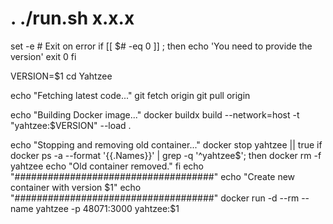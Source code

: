 # . ./run.sh x.x.x
set -e  # Exit on error
if [[ $# -eq 0 ]] ; then
    echo 'You need to provide the version'
    exit 0
fi

VERSION=$1
cd Yahtzee

echo "Fetching latest code..."
git fetch origin
git pull origin

echo "Building Docker image..."
docker buildx build --network=host -t "yahtzee:$VERSION" --load .

echo "Stopping and removing old container..."
docker stop yahtzee || true
if docker ps -a --format '{{.Names}}' | grep -q '^yahtzee$'; then
  docker rm -f yahtzee
  echo "Old container removed."
fi
echo "####################################"
echo "Create new container with version $1"
echo "####################################"
docker run  -d --rm --name yahtzee -p 48071:3000 yahtzee:$1
